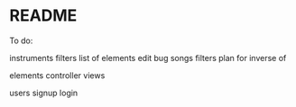 # README

To do:

instruments
  filters
  list of elements
  edit bug
songs
  filters
    plan for inverse of

elements
    controller
    views


users
    signup
    login
